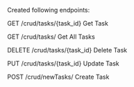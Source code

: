 Created following endpoints:


GET
/crud/tasks/{task_id}
Get Task

GET
/crud/tasks/
Get All Tasks

DELETE
/crud/tasks/{task_id}
Delete Task


PUT
/crud/tasks/{task_id}
Update Task

POST
/crud/newTasks/
Create Task
